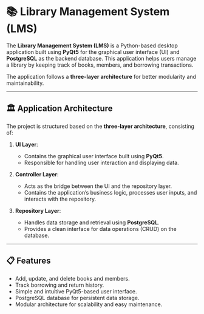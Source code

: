 # 📚 Library Management System (LMS)

The **Library Management System (LMS)** is a Python-based desktop application built using **PyQt5** for the graphical
user interface (UI) and **PostgreSQL** as the backend database. This application helps users manage a library by keeping
track of books, members, and borrowing transactions.

The application follows a **three-layer architecture** for better modularity and maintainability.

---

## 🏛 Application Architecture

The project is structured based on the **three-layer architecture**, consisting of:

1. **UI Layer**:
    - Contains the graphical user interface built using **PyQt5**.
    - Responsible for handling user interaction and displaying data.

2. **Controller Layer**:
    - Acts as the bridge between the UI and the repository layer.
    - Contains the application’s business logic, processes user inputs, and interacts with the repository.

3. **Repository Layer**:
    - Handles data storage and retrieval using **PostgreSQL**.
    - Provides a clean interface for data operations (CRUD) on the database.

---

## 📋 Features

- Add, update, and delete books and members.
- Track borrowing and return history.
- Simple and intuitive PyQt5-based user interface.
- PostgreSQL database for persistent data storage.
- Modular architecture for scalability and easy maintenance.



